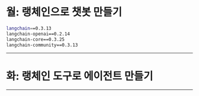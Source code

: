 # 월: 랭체인으로 챗봇 만들기
```bash
langchain==0.3.13
langchain-openai==0.2.14
langchain-core==0.3.25
langchain-community==0.3.13 
```
---
# 화: 랭체인 도구로 에이전트 만들기

---